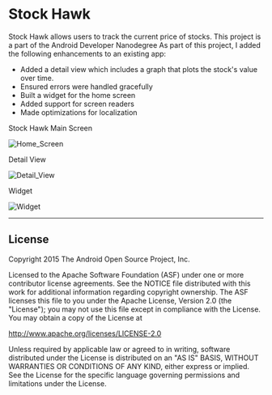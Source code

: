 Stock Hawk
===================================

Stock Hawk allows users to track the current price of stocks. This project is a part of the Android Developer Nanodegree
As part of this project, I added the following enhancements to an existing app:

* Added a detail view which includes a graph that plots the stock's value over time.
* Ensured errors were handled gracefully
* Built a widget for the home screen
* Added support for screen readers
* Made optimizations for localization

Stock Hawk Main Screen

![Home_Screen](https://cloud.githubusercontent.com/assets/7263244/15931143/0b5af8da-2e74-11e6-8cc4-33fc83314a50.png)

Detail View

![Detail_View](https://cloud.githubusercontent.com/assets/7263244/15931144/0b5ee7e2-2e74-11e6-8cd0-ca5f328837dc.png)

Widget

![Widget](https://cloud.githubusercontent.com/assets/7263244/15931145/0b628212-2e74-11e6-8ea6-c703c753726e.png)

-------
License
-------
Copyright 2015 The Android Open Source Project, Inc.

Licensed to the Apache Software Foundation (ASF) under one or more contributor
license agreements.  See the NOTICE file distributed with this work for
additional information regarding copyright ownership.  The ASF licenses this
file to you under the Apache License, Version 2.0 (the "License"); you may not
use this file except in compliance with the License.  You may obtain a copy of
the License at

http://www.apache.org/licenses/LICENSE-2.0

Unless required by applicable law or agreed to in writing, software
distributed under the License is distributed on an "AS IS" BASIS, WITHOUT
WARRANTIES OR CONDITIONS OF ANY KIND, either express or implied.  See the
License for the specific language governing permissions and limitations under
the License.


